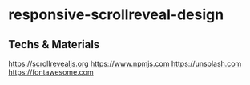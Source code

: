 # responsive-scrollreveal-design

## Techs & Materials

https://scrollrevealjs.org 
https://www.npmjs.com 
https://unsplash.com 
https://fontawesome.com